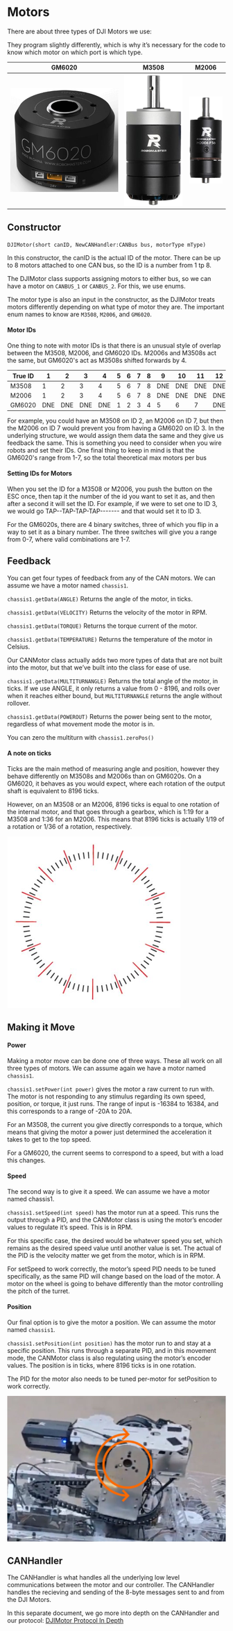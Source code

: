 # Motors

There are about three types of DJI Motors we use:

They program slightly differently, which is why it’s necessary for the code to
know which motor on which port is which type.

| GM6020                 | M3508                                     | M2006                                     |
| ---------------------- | ----------------------------------------- | ----------------------------------------- |
| ![](assets/gm6020.png) | <img src="assets/m3508.png"  width="200"> | <img src="assets/m2006.png"  width="100"> |

## Constructor

`DJIMotor(short canID, NewCANHandler:CANBus bus, motorType mType)`

In this constructor, the canID is the actual ID of the motor. There can be up to 8 motors attached to one CAN bus, so the ID is a number from 1 tp 8.

The DJIMotor class supports assigning motors to either bus, so we can have a motor on `CANBUS_1` or `CANBUS_2`. For this, we use enums.

The motor type is also an input in the constructor, as the DJIMotor treats motors differently depending on what type of motor they are. The important enum names to know are `M3508`, `M2006`, and `GM6020`.

#### Motor IDs

One thing to note with motor IDs is that there is an unusual style of overlap between the M3508, M2006, and GM6020 IDs. M2006s and M3508s act the same, but GM6020's act as M3508s shifted forwards by 4.

| True ID | 1   | 2   | 3   | 4   | 5   | 6   | 7   | 8   | 9   | 10  | 11  | 12  |
| ------- | --- | --- | --- | --- | --- | --- | --- | --- | --- | --- | --- | --- |
| M3508   | 1   | 2   | 3   | 4   | 5   | 6   | 7   | 8   | DNE | DNE | DNE | DNE |
| M2006   | 1   | 2   | 3   | 4   | 5   | 6   | 7   | 8   | DNE | DNE | DNE | DNE |
| GM6020  | DNE | DNE | DNE | DNE | 1   | 2   | 3   | 4   | 5   | 6   | 7   | DNE |

For example, you could have an M3508 on ID 2, an M2006 on ID 7, but then the M2006 on ID 7 would prevent you from having a GM6020 on ID 3. In the underlying structure, we would assign them data the same and they give us feedback the same. This is something you need to consider when you wire robots and set their IDs. One final thing to keep in mind is that the GM6020's range from 1-7, so the total theoretical max motors per bus

#### Setting IDs for Motors

When you set the ID for a M3508 or M2006, you push the button on the ESC once, then tap it the number of the id you want to set it as, and then after a second it will set the ID. 
<insert video>
For example, if we were to set one to ID 3, we would go
TAP--TAP-TAP-TAP-------
and that would set it to ID 3.

For the GM6020s, there are 4 binary switches, three of which you flip in a way to set it as a binary number. The three switches will give you a range from 0-7, where valid combinations are 1-7. 

## Feedback

You can get four types of feedback from any of the CAN motors. We can assume we have a motor named `chassis1`.

`chassis1.getData(ANGLE)` Returns the angle of the motor, in ticks.

`chassis1.getData(VELOCITY)` Returns the velocity of the motor in RPM.

`chassis1.getData(TORQUE)` Returns the torque current of the motor.

`chassis1.getData(TEMPERATURE)` Returns the temperature of the motor in Celsius.

Our CANMotor class actually adds two more types of data that are not built into the motor, but that we’ve built into the class for ease of use.

`chassis1.getData(MULTITURNANGLE)` Returns the total angle of the motor, in ticks. If we use ANGLE, it only returns a value from 0 - 8196, and rolls over when it reaches either bound, but `MULTITURNANGLE` returns the angle without rollover.

`chassis1.getData(POWEROUT)` Returns the power being sent to the motor, regardless of what movement mode the motor is in.

You can zero the multiturn with `chassis1.zeroPos()`

#### A note on ticks

Ticks are the main method of measuring angle and position, however they behave differently on M3508s and M2006s than on GM6020s. On a GM6020, it behaves as you would expect, where each rotation of the output shaft is equivalent to 8196 ticks.

However, on an M3508 or an M2006, 8196 ticks is equal to one rotation of the internal motor, and that goes through a gearbox, which is 1:19 for a M3508 and 1:36 for an M2006. This means that 8196 ticks is actually 1/19 of a rotation or 1/36 of a rotation, respectively.

![](assets/week4_5.jpg)

## Making it Move

#### Power

Making a motor move can be done one of three ways. These all work on all three types of motors. We can assume again we have a motor named `chassis1`.

`chassis1.setPower(int power)` gives the motor a raw current to run with. The motor is not responding to any stimulus regarding its own speed, position, or torque, it just runs. The range of input is -16384 to 16384, and this corresponds to a range of -20A to 20A.

For an M3508, the current you give directly corresponds to a torque, which means that giving the motor a power just determined the acceleration it takes to get to the top speed.

For a GM6020, the current seems to correspond to a speed, but with a load this changes.

#### Speed

The second way is to give it a speed. We can assume we have a motor named chassis1.

`chassis1.setSpeed(int speed)` has the motor run at a speed. This runs the output through a PID, and the CANMotor class is using the motor’s encoder values to regulate it’s speed. This is in RPM.

For this specific case, the desired would be whatever speed you set, which remains as the desired speed value until another value is set. The actual of the PID is the velocity matter we get from the motor, which is in RPM.

For setSpeed to work correctly, the motor’s speed PID needs to be tuned specifically, as the same PID will change based on the load of the motor. A motor on the wheel is going to behave differently than the motor controlling the pitch of the turret.

#### Position

Our final option is to give the motor a position. We can assume the motor named `chassis1`.

`chassis1.setPosition(int position)` has the motor run to and stay at a specific position. This runs through a separate PID, and in this movement mode, the CANMotor class is also regulating using the motor’s encoder values. The position is in ticks, where 8196 ticks is in one rotation.

The PID for the motor also needs to be tuned per-motor for setPosition to work correctly.

![](assets/heropitch.jpg)

## CANHandler

The CANHandler is what handles all the underlying low level communications between the motor and our controller. The CANHandler handles the recieving and sending of the 8-byte messages sent to and from the DJI Motors.

In this separate document, we go more into depth on the CANHandler and our protocol: [DJIMotor Protocol In Depth](DJIMotorProtocolInDepth.md)
